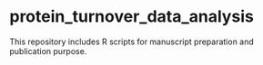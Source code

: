 # protein_turnover_data_analysis
This repository includes R scripts for manuscript preparation and publication purpose.
